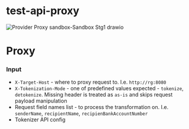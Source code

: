 # test-api-proxy

![Provider Proxy sandbox-Sandbox Stg1 drawio](https://github.com/user-attachments/assets/669ec770-fa21-466c-b564-d9c13732ed25)

# Proxy

### Input
- `X-Target-Host` - where to proxy request to. I.e. `http://rg:8080`
- `X-Tokenization-Mode` - one of predefined values expected - `tokenize`, `detokenize`. Missing header is treated as `as-is` and skips request payload manipulation
- Request field names list - to process the transformation on. I.e. `senderName`, `recipientName`, `recipienBankAccountNumber`
- Tokenizer API config
